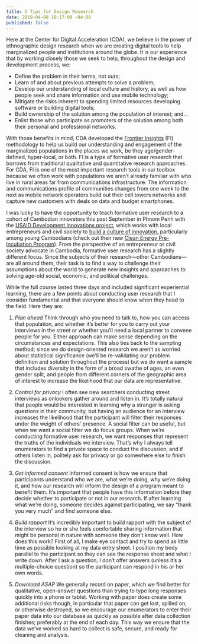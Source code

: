 ```yaml
---
title: 5 Tips for Design Research
date: 2019-04-08 10:17:00 -04:00
published: false
---
```


Here at the Center for Digital Acceleration (CDA), we believe in the power of ethnographic design research when we are creating digital tools to help marginalized people and institutions around the globe. It is our experience that by working closely those we seek to help, throughout the design and development process, we:
* Define the problem in their terms, not ours; 
* Learn of and about previous attempts to solve a problem; 
* Develop our understanding of local culture and history, as well as how people seek and share information and use mobile technology;
* Mitigate the risks inherent to spending limited resources developing software or building digital tools;
* Build ownership of the solution among the population of interest; and...
* Enlist those who participate as promoters of the solution among both their personal and professional networks. 
 
With those benefits in mind, CDA developed the [Frontier Insights]( https://dai-global-digital.com/tags/?tag=digital-insights) (FI) methodology to help us build our understanding and engagement of the marginalized populations in the places we work, be they age/gender-defined, hyper-local, or both. FI is a type of formative user research that borrows from traditional qualitative and quantitative research approaches. For CDA, FI is one of the most important research tools in our toolbox because we often work with populations we aren’t already familiar with who live in rural areas far from communications infrastructure. The information and communications profile of communities changes from one week to the next as mobile network operators build out their cell towers networks and capture new customers with deals on data and budget smartphones. 

I was lucky to have the opportunity to teach formative user research to a cohort of Cambodian innovators this past September in Phnom Penh with the [USAID Development Innovations project](https://www.dai.com/our-work/projects/cambodia-development-innovations), which works with local entrepreneurs and civil society to [build a culture of innovation](https://dai-global-digital.com/cambodia.html), particularly among young Cambodians (check out their new [Clean Energy Pre-Incubation Program](https://energylab.asia/cepreincubation)). From the perspective of an entrepreneur or civil society advocate in Cambodia, formative user research has a slightly different focus. Since the subjects of their research—other Cambodians—are all around them, their task is to find a way to challenge their assumptions about the world to generate new insights and approaches to solving age-old social, economic, and political challenges. 

While the full course lasted three days and included significant experiential learning, there are a few points about conducting user research that I consider fundamental and that everyone should know when they head to the field. Here they are:
 
1. *Plan ahead* Think through who you need to talk to, how you can access that population, and whether it’s better for you to carry out your interviews in the street or whether you’ll need a local partner to convene people for you. Either approach can make sense depending on the circumstances and expectations. This also ties back to the sampling method; since we do design-oriented research we aren’t as worried about statistical significance (we’ll be re-validating our problem definition and solution throughout the process) but we do want a sample that includes diversity in the form of a broad swathe of ages, an even gender split, and people from different corners of the geographic area of interest to increase the likelihood that our data are representative. 

2. *Control for privacy* I often see new searchers conducting street interviews as onlookers gather around and listen in. It’s totally natural that people would be interested in learning why a stranger is asking questions in their community, but having an audience for an interview increases the likelihood that the participant will filter their responses under the weight of others’ presence. A social filter can be useful, but when we want a social filter we do focus groups. When we’re conducting formative user research, we want responses that represent the truths of the individuals we interview. That’s why I always tell enumerators to find a private space to conduct the discussion, and if others listen in, politely ask for privacy or go somewhere else to finish the discussion. 
3. *Get informed consent* Informed consent is how we ensure that participants understand who we are, what we’re doing, why we’re doing it, and how our research will inform the design of a program meant to benefit them. It’s important that people have this information before they decide whether to participate or not in our research. If after learning what we’re doing, someone decides against participating, we say “thank you very much” and find someone else. 

4. *Build rapport* It’s incredibly important to build rapport with the subject of the interview so he or she feels comfortable sharing information that might be personal in nature with someone they don’t know well. How does this work? First of all, I make eye contact and try to spend as little time as possible looking at my data entry sheet. I position my body parallel to the participant so they can see the response sheet and what I write down. After I ask a question, I don’t offer answers (unless it’s a multiple-choice question) so the participant can respond in his or her own words. 

5. *Download ASAP* We generally record on paper, which we find better for qualitative, open-answer questions than trying to type long responses quickly into a phone or tablet. Working with paper does create some additional risks though, in particular that paper can get lost, spilled on, or otherwise destroyed, so we encourage our enumerators to enter their paper data into our database as quickly as possible after data collection finishes; preferably at the end of each day. This way we ensure that the data we’ve worked so hard to collect is safe, secure, and ready for cleaning and analysis. 

